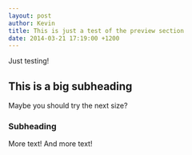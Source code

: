 ```yaml
---
layout: post
author: Kevin
title: This is just a test of the preview section
date: 2014-03-21 17:19:00 +1200
---
```


Just testing!

## This is a big subheading

Maybe you should try the next size?

### Subheading

More text! And more text!

